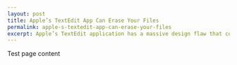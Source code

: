 ```yaml
---
layout: post
title: Apple’s TextEdit App Can Erase Your Files
permalink: apple-s-textedit-app-can-erase-your-files
excerpt: Apple’s TextEdit application has a massive design flaw that could potentially erase other files on your computer. Weird, right? Ironically, it’s TextEdit’s safeguard against loss of data that is the culprit of the defect. And the corruption of files isn’t a randomly occurring glitch either — it is caused by a shortcoming of the algorithm used in the Autosave feature.
---
```


Test page content